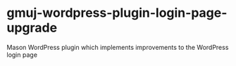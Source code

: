 # gmuj-wordpress-plugin-login-page-upgrade
Mason WordPress plugin which implements improvements to the WordPress login page
